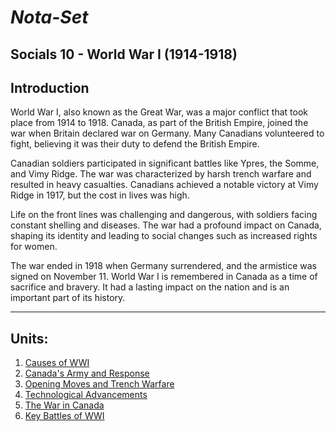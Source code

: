 <link href="../style.css" rel="stylesheet">

# ***Nota-Set***
## Socials 10 - World War I (1914-1918) 
## **Introduction**
World War I, also known as the Great War, was a major conflict that took place from 1914 to 1918. Canada, as part of the British Empire, joined the war when Britain declared war on Germany. Many Canadians volunteered to fight, believing it was their duty to defend the British Empire.

Canadian soldiers participated in significant battles like Ypres, the Somme, and Vimy Ridge. The war was characterized by harsh trench warfare and resulted in heavy casualties. Canadians achieved a notable victory at Vimy Ridge in 1917, but the cost in lives was high.

Life on the front lines was challenging and dangerous, with soldiers facing constant shelling and diseases. The war had a profound impact on Canada, shaping its identity and leading to social changes such as increased rights for women.

The war ended in 1918 when Germany surrendered, and the armistice was signed on November 11. World War I is remembered in Canada as a time of sacrifice and bravery. It had a lasting impact on the nation and is an important part of its history.

---

## **Units**:
1. [Causes of WWI](../Notes/Socials/History/WWI/Lesson%201%20(Causes%20of%20WWI).html)
2. [Canada's Army and Response](../Notes/Socials/History/WWI/Lesson%202%20(Canada's%20Army%20And%20Response).html)
3. [Opening Moves and Trench Warfare](../Notes/Socials/History/WWI/Lesson%203%20(Opening%20Move%20And%20Trench%20Warfare).html)
4. [Technological Advancements](../Notes/Socials/History/WWI/Lesson%204%20(Technological%20Advances).html)
5. [The War in Canada](../Notes/Socials/History/WWI/Lesson%205%20(The%20War%20in%20Canada).html)
6. [Key Battles of WWI](../Notes/Socials/History/WWI/Lesson%206%20(Key%20Battles%20of%20WWI).html)